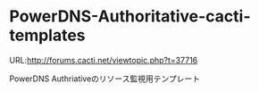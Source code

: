 # PowerDNS-Authoritative-cacti-templates
URL:http://forums.cacti.net/viewtopic.php?t=37716

PowerDNS Authriativeのリソース監視用テンプレート

